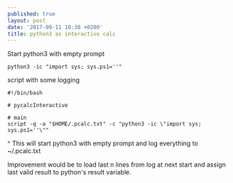 ```yaml
---
published: true
layout: post
date: '2017-09-11 10:38 +0200'
title: python3 as interactive calc
---
```

Start python3 with empty prompt

    python3 -ic "import sys; sys.ps1=''"
    
script with some logging

    #!/bin/bash

    # pycalcInteractive

    # main
    script -q -a "$HOME/.pcalc.txt" -c "python3 -ic \"import sys; sys.ps1=''\""
    
^ This will start python3 with empty prompt and log everything to ~/.pcalc.txt

Improvement would be to load last n lines from log at next start and assign last valid result to python's result variable.
